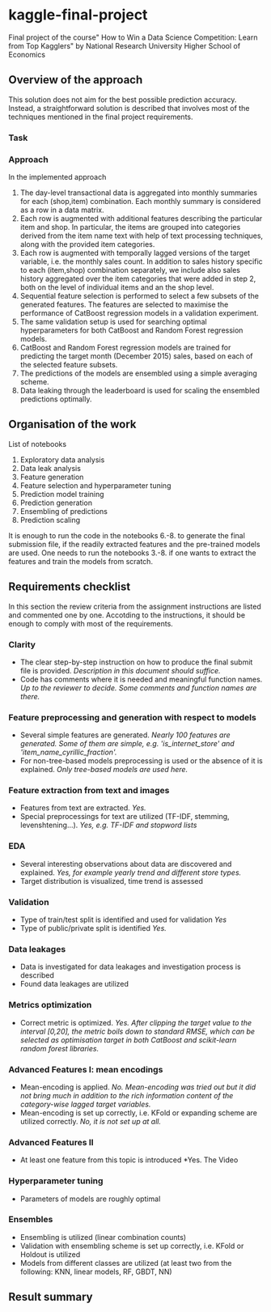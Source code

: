 # kaggle-final-project
Final project of the course" How to Win a Data Science Competition: Learn from Top Kagglers" by National Research University Higher School of Economics

## Overview of the approach

This solution does not aim for the best possible prediction accuracy. Instead, a straightforward solution is described that involves most of the techniques mentioned in the final project requirements. 

### Task

### Approach
In the  implemented approach
1. The day-level transactional data is aggregated into monthly summaries for each (shop,item) combination. Each monthly summary is considered as a row in a data matrix.  
2. Each row is augmented with additional features describing the particular item and shop. In particular, the items are grouped into categories derived from the item name text with help of text processing techniques, along with the provided item categories. 
3. Each row is augmented with temporally lagged versions of the target variable, i.e. the monthly sales count. In addition to sales history specific to each (item,shop) combination separately, we include also sales history aggregated over the item categories that were added in step 2, both on the level of individual items and an the shop level.
4. Sequential feature selection is performed to select a few subsets of the generated features. The features are selected to maximise the performance of CatBoost regression
models in a validation experiment.
5. The same validation setup is used for searching  optimal hyperparameters for both CatBoost and Random Forest regression models.
6. CatBoost and Random Forest regression models are trained for predicting the target month (December 2015) sales, based on each of the selected feature subsets.
7. The predictions of the models are ensembled using a simple averaging scheme.
8. Data leaking through the leaderboard is used for scaling 
the ensembled predictions optimally.


## Organisation of the work

List of notebooks
1. Exploratory data analysis
2. Data leak analysis
3. Feature generation
4. Feature selection and hyperparameter tuning
5. Prediction model training 
6. Prediction generation 
7. Ensembling of predictions
8. Prediction scaling

It is enough to run the code in the notebooks 6.-8. to generate the final submission file, if the 
readily extracted features and the pre-trained models 
are used. One needs to run the notebooks 3.-8. if one wants 
to extract the features and train the models from scratch. 

## Requirements checklist

In this section the review criteria from the assignment instructions are listed and commented one by one. Accotding to the instructions, it should be enough to comply with most of the requirements.

### Clarity

- The clear step-by-step instruction on how to produce the final submit file is provided. *Description in this document should suffice.*
- Code has comments where it is needed and meaningful function names. *Up to the reviewer to decide. Some comments and function names are there.*

### Feature preprocessing and generation with respect to models

- Several simple features are generated. *Nearly 100 features are generated. Some of them are simple, e.g. 'is_internet_store' and 'item_name_cyrillic_fraction'.*
- For non-tree-based models preprocessing is used or the absence of it is explained. *Only tree-based models are used here.*

### Feature extraction from text and images

- Features from text are extracted. *Yes.*
- Special preprocessings for text are utilized (TF-IDF, stemming, levenshtening...). *Yes, e.g. TF-IDF and stopword lists*

### EDA
- Several interesting observations about data are discovered and explained. *Yes, for example yearly trend and different store types.*
- Target distribution is visualized, time trend is assessed

### Validation
- Type of train/test split is identified and used for validation
*Yes*
- Type of public/private split is identified
*Yes.*

### Data leakages
- Data is investigated for data leakages and investigation process is described
- Found data leakages are utilized

### Metrics optimization
- Correct metric is optimized. *Yes. After clipping the target value to the interval [0,20], the metric boils down to standard RMSE, which can be selected as optimisation target in both CatBoost and scikit-learn random forest libraries.*

### Advanced Features I: mean encodings
- Mean-encoding is applied. *No. Mean-encoding was tried out but it did not bring much in addition to the rich information content of the category-wise lagged target variables.*  
- Mean-encoding is set up correctly, i.e. KFold or expanding scheme are utilized correctly. *No, it is not set up at all.*

### Advanced Features II
- At least one feature from this topic is introduced
*Yes. The Video 
### Hyperparameter tuning
- Parameters of models are roughly optimal

### Ensembles
- Ensembling is utilized (linear combination counts)
- Validation with ensembling scheme is set up correctly, i.e. KFold or Holdout is utilized
- Models from different classes are utilized (at least two from the following: KNN, linear models, RF, GBDT, NN)

## Result summary
